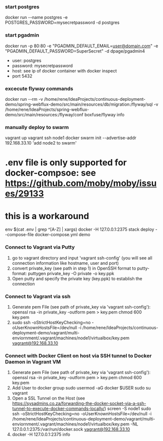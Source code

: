 ### start postgres 
docker run --name postgres -e POSTGRES_PASSWORD=mysecretpassword -d postgres

### start pgadmin
docker run -p 80:80 -e "PGADMIN_DEFAULT_EMAIL=user@domain.com" -e "PGADMIN_DEFAULT_PASSWORD=SuperSecret" -d dpage/pgadmin4

- user: postgres
- password: mysecretpassword
- host: see ip of docker container with docker inspect
- port 5432

### excecute flyway commands
docker run --rm -v /home/rene/IdeaProjects/continuous-deployment-demo/spring-webflux-demo/src/main/resources/db/migration:/flyway/sql -v /home/rene/IdeaProjects/spring-webflux-demo/src/main/resources:/flyway/conf boxfuse/flyway info

### manually deploy to swarm
vagrant up
vagrant ssh node1
docker swarm init --advertise-addr 192.168.33.10
'add node2 to swarm'
# .env file is only supported for docker-compsoe: see https://github.com/moby/moby/issues/29133
# this is a workaround
env $(cat .env | grep ^[A-Z] | xargs) docker -H 127.0.0.1:2375 stack deploy --compose-file docker-compose.yml demo



### Connect to Vagrant via Putty
1) go to vagrant directory and input 'vagrant ssh-config' (you will see all connection information like hostname, user and port)
2) convert private_key (see path in step 1) in OpenSSH format to putty-format: puttygen private_key -O private -o key.ppk
3) Open putty and specify the private key (key.ppk) to establish the connection


### Connect to Vagrant via ssh
1) Generate pem File (see path of private_key via 'vagrant ssh-config'):
    openssl rsa -in private_key -outform pem > key.pem
    chmod 600 key.pem
2) sudo ssh -oStrictHostKeyChecking=no -oUserKnownHostsFile=/dev/null -i /home/rene/IdeaProjects/continuous-deployment-demo/vagrant/multi-enviornment/.vagrant/machines/node1/virtualbox/key.pem vagrant@192.168.33.10


### Connect with Docker Client on host via SSH tunnel to Docker Daemon in Vagrant VM
1) Generate pem File (see path of private_key via 'vagrant ssh-config'):
    openssl rsa -in private_key -outform pem > key.pem
    chmod 600 key.pem
2) Add User to docker group
   sudo usermod -aG docker $USER
   sudo su vagrant
3) Open a SSL Tunnel on the Host (see https://sysadmins.co.za/forwarding-the-docker-socket-via-a-ssh-tunnel-to-execute-docker-commands-locally/) 
    screen -S node1
    sudo ssh -oStrictHostKeyChecking=no -oUserKnownHostsFile=/dev/null -i /home/rene/IdeaProjects/continuous-deployment-demo/vagrant/multi-enviornment/.vagrant/machines/node1/virtualbox/key.pem -NL 127.0.0.1:2375:/var/run/docker.sock vagrant@192.168.33.10
4) docker -H 127.0.0.1:2375 info


